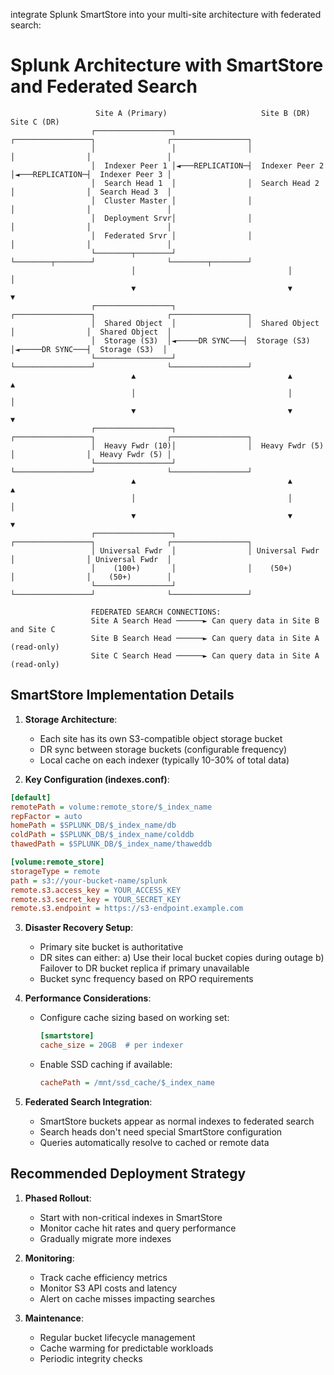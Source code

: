  integrate Splunk SmartStore into your multi-site architecture with federated search:

# Splunk Architecture with SmartStore and Federated Search

```
                   Site A (Primary)                     Site B (DR)                     Site C (DR)
                  ┌─────────────────┐                ┌─────────────────┐                ┌─────────────────┐
                  │                 │                │                 │                │                 │
                  │  Indexer Peer 1 │◄───REPLICATION─┤  Indexer Peer 2 │◄───REPLICATION─┤  Indexer Peer 3 │
                  │  Search Head 1  │                │  Search Head 2  │                │  Search Head 3  │
                  │  Cluster Master │                │                 │                │                 │
                  │  Deployment Srvr│                │                 │                │                 │
                  │  Federated Srvr │                │                 │                │                 │
                  └────────┬────────┘                └────────┬────────┘                └────────┬────────┘
                           │                                  │                                  │
                           ▼                                  ▼                                  ▼
                  ┌─────────────────┐                ┌─────────────────┐                ┌─────────────────┐
                  │  Shared Object  │                │  Shared Object  │                │  Shared Object  │
                  │  Storage (S3)  │◄─────DR SYNC───┤  Storage (S3)  │◄─────DR SYNC───┤  Storage (S3)  │
                  └─────────────────┘                └─────────────────┘                └─────────────────┘
                           ▲                                  ▲                                  ▲
                           │                                  │                                  │
                           ▼                                  ▼                                  ▼
                  ┌─────────────────┐                ┌─────────────────┐                ┌─────────────────┐
                  │  Heavy Fwdr (10)│                │  Heavy Fwdr (5) │                │  Heavy Fwdr (5) │
                  └─────────────────┘                └─────────────────┘                └─────────────────┘
                           ▲                                  ▲                                  ▲
                           │                                  │                                  │
                           ▼                                  ▼                                  ▼
                  ┌─────────────────┐                ┌─────────────────┐                ┌─────────────────┐
                  │ Universal Fwdr  │                │ Universal Fwdr  │                │ Universal Fwdr  │
                  │    (100+)       │                │    (50+)        │                │    (50+)        │
                  └─────────────────┘                └─────────────────┘                └─────────────────┘

                  FEDERATED SEARCH CONNECTIONS:
                  Site A Search Head ──────► Can query data in Site B and Site C
                  Site B Search Head ──────► Can query data in Site A (read-only)
                  Site C Search Head ──────► Can query data in Site A (read-only)
```

## SmartStore Implementation Details

1. **Storage Architecture**:
   - Each site has its own S3-compatible object storage bucket
   - DR sync between storage buckets (configurable frequency)
   - Local cache on each indexer (typically 10-30% of total data)

2. **Key Configuration (indexes.conf)**:
```ini
[default]
remotePath = volume:remote_store/$_index_name
repFactor = auto
homePath = $SPLUNK_DB/$_index_name/db
coldPath = $SPLUNK_DB/$_index_name/colddb
thawedPath = $SPLUNK_DB/$_index_name/thaweddb

[volume:remote_store]
storageType = remote
path = s3://your-bucket-name/splunk
remote.s3.access_key = YOUR_ACCESS_KEY
remote.s3.secret_key = YOUR_SECRET_KEY
remote.s3.endpoint = https://s3-endpoint.example.com
```

3. **Disaster Recovery Setup**:
   - Primary site bucket is authoritative
   - DR sites can either:
     a) Use their local bucket copies during outage
     b) Failover to DR bucket replica if primary unavailable
   - Bucket sync frequency based on RPO requirements

4. **Performance Considerations**:
   - Configure cache sizing based on working set:
     ```ini
     [smartstore]
     cache_size = 20GB  # per indexer
     ```
   - Enable SSD caching if available:
     ```ini
     cachePath = /mnt/ssd_cache/$_index_name
     ```

5. **Federated Search Integration**:
   - SmartStore buckets appear as normal indexes to federated search
   - Search heads don't need special SmartStore configuration
   - Queries automatically resolve to cached or remote data

## Recommended Deployment Strategy

1. **Phased Rollout**:
   - Start with non-critical indexes in SmartStore
   - Monitor cache hit rates and query performance
   - Gradually migrate more indexes

2. **Monitoring**:
   - Track cache efficiency metrics
   - Monitor S3 API costs and latency
   - Alert on cache misses impacting searches

3. **Maintenance**:
   - Regular bucket lifecycle management
   - Cache warming for predictable workloads
   - Periodic integrity checks
